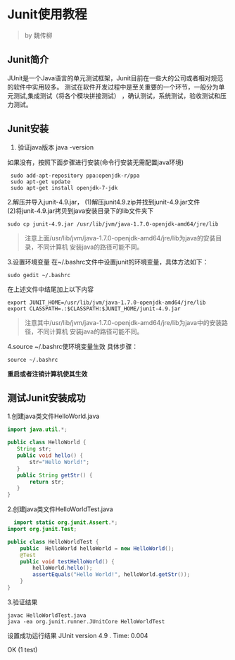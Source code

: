 # Junit使用教程

> by 魏传柳

## Junit简介
  JUnit是一个Java语言的单元测试框架，Junit目前在一些大的公司或者相对规范的软件中实用较多。
测试在软件开发过程中是至关重要的一个环节，一般分为单元测试,集成测试（将各个模块拼接测试）
，确认测试，系统测试，验收测试和压力测试。
## Junit安装
1. 验证java版本 java -version

  如果没有，按照下面步骤进行安装(命令行安装无需配置java环境)
  ```
   sudo add-apt-repository ppa:openjdk-r/ppa
   sudo apt-get update
   sudo apt-get install openjdk-7-jdk
  ```
2.解压并导入junit-4.9.jar，
   (1)解压junit4.9.zip并找到junit-4.9.jar文件</br>
   (2)将junit-4.9.jar拷贝到java安装目录下的lib文件夹下
  ```
  sudo cp junit-4.9.jar /usr/lib/jvm/java-1.7.0-openjdk-amd64/jre/lib
  ```
  >注意上面/usr/lib/jvm/java-1.7.0-openjdk-amd64/jre/lib为java的安装目录，不同计算机
  安装java的路径可能不同。

 3.设置环境变量
 在~/.bashrc文件中设置junit的环境变量，具体方法如下：
 ```
 sudo gedit ~/.bashrc
 ```
 在上述文件中结尾加上以下内容
 ```
 export JUNIT_HOME=/usr/lib/jvm/java-1.7.0-openjdk-amd64/jre/lib
 export CLASSPATH=.:$CLASSPATH:$JUNIT_HOME/junit-4.9.jar
 ```
 >注意其中/usr/lib/jvm/java-1.7.0-openjdk-amd64/jre/lib为java中的安装路径，不同计算机
 安装java的路径可能不同。

 4.source ~/.bashrc使环境变量生效
 具体步骤：
  ```
  source ~/.bashrc
  ```
  **重启或者注销计算机使其生效**

 ## 测试Junit安装成功
 1.创建java类文件HelloWorld.java
 ```java
import java.util.*;

public class HelloWorld {
	String str;
	public void hello() {
		str="Hello World!";
	}
	public String getStr() {
		return str;
	}
}
 ```
 2.创建java类文件HelloWorldTest.java
```java
  import static org.junit.Assert.*;
import org.junit.Test;

public class HelloWorldTest {
	public  HelloWorld helloWorld = new HelloWorld();
	@Test
	public void testHelloWorld() {
		helloWorld.hello();
		assertEquals("Hello World!", helloWorld.getStr());
	}
}
```
3.验证结果
```
javac HelloWorldTest.java 
java -ea org.junit.runner.JUnitCore HelloWorldTest
```
设置成功运行结果
JUnit version 4.9
.
Time: 0.004

OK (1 test)

